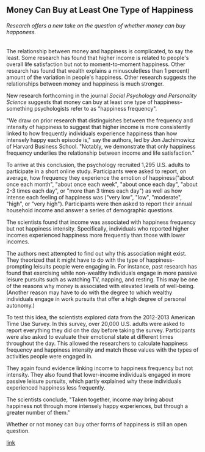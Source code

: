 ## Money Can Buy at Least One Type of Happiness

###### Research offers a new take on the question of whether money can buy happoness.

The relationship between money and happiness is complicated, to say the least. Some research has found that higher income is related to people's overall life satisfaction but not to moment-to-moment happiness. Other research has found that wealth explains a minuscule(less than 1 percent) amount of the variation in people's happiness. Other research suggests the relationships between money and happiness is much stronger.

New research forthcoming in the journal *Social Psychology and Personality Science* suggests that money can buy at least one type of happiness-something psychologists refer to as "happiness frequency".

"We draw on prior research that distinguishes between the frequency and intensity of happiness to suggest that higher income is more consistently linked to how frequently individuals experience happiness than how intensely happy each episode is," say the authors, led by Jon Jachimowicz of Harvard Business School. "Notably, we demonstrate that only happiness frequency underlies the relationship between income and life satisfaction."

To arrive at this conclusion, the psychology recruited 1,295 U.S. adults to participate in a short online study. Participants were asked to report, on average, how frequency they experience the emotion of happiness("about once each month", "about once each week", "about once each day", "about 2-3 times each day", or "more than 3 times each day") as well as how intense each feeling of happiness was ("very low", "low", "moderate", "high", or "very high"). Participants were then asked to report their annual household income and answer a series of demographic questions.

The scientists found that income was associated with happiness frequency but not happiness intensity. Specifically, individuals who reported higher incomes experienced happiness more frequently than those with lower incomes.

The authors next attempted to find out why this association might exist. They theorized that it might have to do with the type of happiness-prompting leisuits people were engaging in. For instance, past research has found that exercising while non-wealthy individuals engage in more passive leisure pursuits such as watching TV, napping, and resting. This may be one of the reasons why money is associated with elevated levels of well-being.(Another reason may have to do with the degree to which wealthy individuals engage in work pursuits that offer a high degree of personal autonomy.)

To test this idea, the scientists explored data from the 2012-2013 American Time Use Survey. In this survey, over 20,000 U.S. adults were asked to report everything they did on the day before taking the survey. Participants were also asked to evaluate their emotional state at different times throughout the day. This allowed the researchers to calculate happiness frequency and happiness intensity and match those values with the types of activities people were engaged in.

They again found evidence linking income to happiness frequency but not intensity. They also found that lower-income individuals engaged in more passive leisure pursuits, which partly explained why these individuals experienced happiness less frequently.

The scientists conclude, "Taken together, income may bring about happiness not through more intensely happy experiences, but through a greater number of them."

Whether or not money can buy other forms of happiness is still an open question.













[link](https://www.psychologytoday.com/intl/blog/social-instincts/202101/money-can-buy-least-one-type-happiness)

